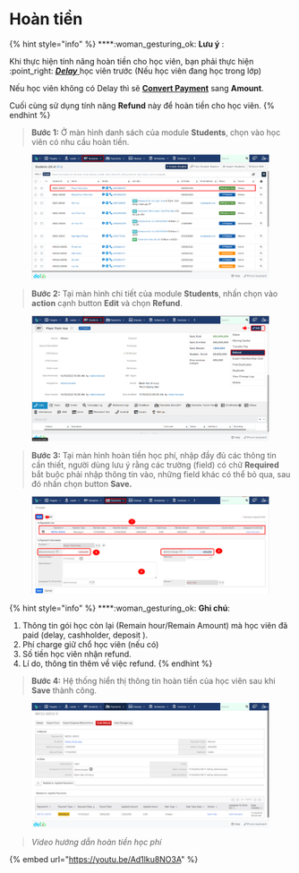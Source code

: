 # Hoàn tiền

{% hint style="info" %}
****:woman\_gesturing\_ok: **Lưu ý** :

Khi thực hiện tính năng hoàn tiền cho học viên, bạn phải thực hiện :point\_right: [_**Delay**_ ](https://help.dotb.vn/bo-phan-giao-vu/quan-li-su-vu/quan-li-delay#hoc-vien-delay-khoi-lop) học viên trước (Nếu học viên đang học trong lớp)

Nếu học viên không có Delay thì sẽ [**Convert Payment**](https://help.dotb.vn/admin-guide/drop-payment#convert-payment) sang **Amount**.

Cuối cùng sử dụng tính năng **Refund** này để hoàn tiền cho học viên.
{% endhint %}

> **Bước 1:** Ở màn hình danh sách của module **Students**, chọn vào học viên có nhu cầu hoàn tiền.

<figure><img src="../../../.gitbook/assets/image (5).png" alt=""><figcaption></figcaption></figure>

> **Bước 2:** Tại màn hình chi tiết của module **Students**, nhấn chọn vào **action** cạnh button **Edit** và chọn **Refund**.

<figure><img src="../../../.gitbook/assets/image (12).png" alt=""><figcaption></figcaption></figure>

> **Bước 3:** Tại màn hình hoàn tiền học phí, nhập đầy đủ các thông tin cần thiết, người dùng lưu ý rằng các trường (field) có chữ **Required** bắt buộc phải nhập thông tin vào, những field khác có thể bỏ qua, sau đó nhấn chọn button **Save.**

<figure><img src="../../../.gitbook/assets/image (6).png" alt=""><figcaption></figcaption></figure>

{% hint style="info" %}
****:woman\_gesturing\_ok: **Ghi chú**:

1. Thông tin gói học còn lại (Remain hour/Remain Amount) mà học viên đã paid (delay, cashholder, deposit ).
2. Phí charge giữ chổ học viên (nếu có)
3. Số tiền học viên nhận refund.
4. Lí do, thông tin thêm về việc refund.
{% endhint %}

> **Bước 4:** Hệ thống hiển thị thông tin hoàn tiền của học viên sau khi **Save** thành công.

<figure><img src="../../../.gitbook/assets/image (4) (6).png" alt=""><figcaption></figcaption></figure>

> _Video hướng dẫn hoàn tiền học phí_

{% embed url="https://youtu.be/Ad1lku8NO3A" %}
